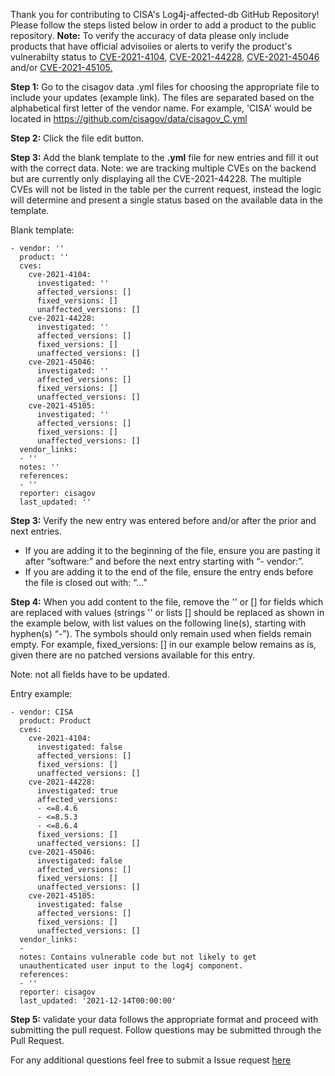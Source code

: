 Thank you for contributing to CISA's Log4j-affected-db GitHub Repository! Please follow the steps listed below in order to add a product to the public repository. **Note:** To verify the accuracy of data please only include products that have official advisoiies or alerts to verify the product's vulnerabilty status to  [CVE-2021-4104](https://nvd.nist.gov/vuln/detail/cve-2021-4104), [CVE-2021-44228](https://nvd.nist.gov/vuln/detail/CVE-2021-44228), [CVE-2021-45046](https://nvd.nist.gov/vuln/detail/CVE-2021-45046) and/or [CVE-2021-45105.](https://nvd.nist.gov/vuln/detail/CVE-2021-45105?s=09)

**Step 1:** Go to the cisagov data .yml files for choosing the appropriate file to include your updates (example link). The files are separated based on the alphabetical first letter of the vendor name. For example, 'CISA' would be located in https://github.com/cisagov/data/cisagov_C.yml

**Step 2:** Click the file edit button.

**Step 3:** Add the blank template to the **.yml** file for new entries and fill it out with the correct data.  Note: we are tracking multiple CVEs on the backend but are currently only displaying all the CVE-2021-44228. The multiple CVEs will not be listed in the table per the current request, instead the logic will determine and present a single status based on the available data in the template. 

Blank template:
```
- vendor: ''
  product: ''
  cves:
    cve-2021-4104:
      investigated: ''
      affected_versions: []
      fixed_versions: []
      unaffected_versions: []
    cve-2021-44228:
      investigated: ''
      affected_versions: []
      fixed_versions: []
      unaffected_versions: []
    cve-2021-45046:
      investigated: ''
      affected_versions: []
      fixed_versions: []
      unaffected_versions: []
    cve-2021-45105:
      investigated: ''
      affected_versions: []
      fixed_versions: []
      unaffected_versions: []
  vendor_links:
  - ''
  notes: ''
  references:
  - ''
  reporter: cisagov
  last_updated: ''
```
**Step 3:** Verify the new entry was entered before and/or after the prior and next entries.

   - If you are adding it to the beginning of the file, ensure you are pasting it after “software:” and before the next entry starting with “- vendor:”.
   -	If you are adding it to the end of the file, ensure the entry ends before the file is closed out with: “...”

**Step 4:** When you add content to the file, remove the '' or [] for fields which are replaced with values (strings '' or lists [] should be replaced as shown in the example below, with list values on the following line(s), starting with hyphen(s) “-”). The symbols should only remain used when fields remain empty. For example, fixed_versions: [] in our example below remains as is, given there are no patched versions available for this entry.

Note: not all fields have to be updated.

Entry example:
```
- vendor: CISA
  product: Product
  cves:
    cve-2021-4104:
      investigated: false
      affected_versions: []
      fixed_versions: []
      unaffected_versions: []
    cve-2021-44228:
      investigated: true
      affected_versions:
      - <=8.4.6
      - <=8.5.3
      - <=8.6.4
      fixed_versions: []
      unaffected_versions: []
    cve-2021-45046:
      investigated: false
      affected_versions: []
      fixed_versions: []
      unaffected_versions: []
    cve-2021-45105:
      investigated: false
      affected_versions: []
      fixed_versions: []
      unaffected_versions: []
  vendor_links:
  - 
  notes: Contains vulnerable code but not likely to get
  unauthenticated user input to the log4j component.
  references:
  - ''
  reporter: cisagov
  last_updated: '2021-12-14T00:00:00'
```
**Step 5:** validate your data follows the appropriate format and proceed with submitting the pull request. Follow questions may be submitted through the Pull Request. 

For any additional questions feel free to submit a Issue request [here](https://github.com/cisagov/log4j-affected-db/issues)
